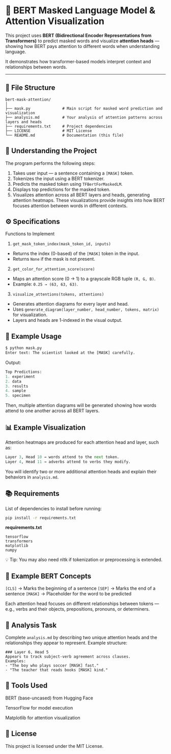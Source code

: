 # 🧠 BERT Masked Language Model & Attention Visualization

This project uses **BERT (Bidirectional Encoder Representations from Transformers)** to predict masked words and visualize **attention heads** — showing how BERT pays attention to different words when understanding language.  

It demonstrates how transformer-based models interpret context and relationships between words.

---

## 📂 File Structure

```text
bert-mask-attention/
│
├── mask.py              # Main script for masked word prediction and visualization
├── analysis.md          # Your analysis of attention patterns across layers and heads
├── requirements.txt     # Project dependencies
├── LICENSE              # MIT License
└── README.md            # Documentation (this file)
```
## 🧩 Understanding the Project

The program performs the following steps:
1. Takes user input — a sentence containing a `[MASK]` token.
2. Tokenizes the input using a BERT tokenizer.
3. Predicts the masked token using `TFBertForMaskedLM`.
4. Displays top predictions for the masked token.
5. Visualizes attention across all BERT layers and heads, generating attention heatmaps.
These visualizations provide insights into how BERT focuses attention between words in different contexts.

## ⚙️ Specifications
Functions to Implement
1. `get_mask_token_index(mask_token_id, inputs)`
  - Returns the index (0-based) of the `[MASK]` token in the input.
  - Returns `None` if the mask is not present.
2. `get_color_for_attention_score(score)`
  - Maps an attention score (0 → 1) to a grayscale RGB tuple `(R, G, B)`.
  - Example: `0.25 → (63, 63, 63)`.
3. `visualize_attentions(tokens, attentions)`
  - Generates attention diagrams for every layer and head.
  - Uses `generate_diagram(layer_number, head_number, tokens, matrix)` for visualization.
  - Layers and heads are 1-indexed in the visual output.

## 🧪 Example Usage
```python
$ python mask.py
Enter text: The scientist looked at the [MASK] carefully.
```
Output:
```python
Top Predictions:
1. experiment
2. data
3. results
4. sample
5. specimen
```
Then, multiple attention diagrams will be generated showing how words attend to one another across all BERT layers.

## 📊 Example Visualization
Attention heatmaps are produced for each attention head and layer, such as:
```python
Layer 3, Head 10 → words attend to the next token.
Layer 4, Head 11 → adverbs attend to verbs they modify.
```
You will identify two or more additional attention heads and explain their behaviors in `analysis.md`.

## 📚 Requirements

List of dependencies to install before running:
```bash
pip install -r requirements.txt
```
**requirements.txt**
```text
tensorflow
transformers
matplotlib
numpy
```
💡 Tip: You may also need nltk if tokenization or preprocessing is extended.

## 🧠 Example BERT Concepts
`[CLS]` → Marks the beginning of a sentence
`[SEP]` → Marks the end of a sentence
`[MASK]` → Placeholder for the word to be predicted

Each attention head focuses on different relationships between tokens — e.g.,
verbs and their objects, prepositions, pronouns, or determiners.

## 🧩 Analysis Task
Complete `analysis.md` by describing two unique attention heads and the relationships they appear to represent.
Example structure:
```text
### Layer 6, Head 5
Appears to track subject-verb agreement across clauses.
Examples:
- "The boy who plays soccer [MASK] fast."
- "The teacher that reads books [MASK] kind."
```
## 🧰 Tools Used

BERT (base-uncased) from Hugging Face

TensorFlow for model execution

Matplotlib for attention visualization

## 🪪 License

This project is licensed under the MIT License.
